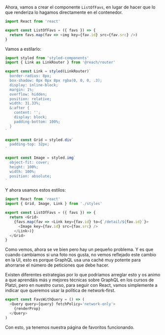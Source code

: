 Ahora, vamos a crear el componente `ListOfFavs`, en lugar de hacer que lo que renderiza lo hagamos directamente en el contenedor.

```js
import React from 'react'

export const ListOfFavs = ({ favs }) => {
  return favs.map(fav => <img key={fav.id} src={fav.src} />)
}
```

Vamos a estilarlo:

```js
import styled from 'styled-components'
import { Link as LinkRouter } from '@reach/router'

export const Link = styled(LinkRouter)`
  border-radius: 8px;
  box-shadow: 0px 0px 8px rgba(0, 0, 0, .3);
  display: inline-block;
  margin: 1%;
  overflow: hidden;
  position: relative;
  width: 31.33%;
  &:after {
    content: '';
    display: block;
    padding-bottom: 100%;
  }
`

export const Grid = styled.div`
  padding-top: 32px;
`

export const Image = styled.img`
  object-fit: cover;
  height: 100%;
  width: 100%;
  position: absolute;
`
```

 Y ahora usamos estos estilos:

```js
import React from 'react'
import { Grid, Image, Link } from './styles'

export const ListOfFavs = ({ favs }) => {
  return <Grid>
    {favs.map(fav => <Link key={fav.id} to={`/detail/${fav.id}`}>
      <Image key={fav.id} src={fav.src} />
    </Link>)}
  </Grid>
}
```

Como vemos, ahora se ve bien pero hay un pequeño problema. Y es que cuando cambiamos si una foto nos gusta, no vemos reflejado este cambio en la UI, esto es porque GraphQL usa una caché muy potente para ahorrarse el número de peticiones que debe hacer.

Existen diferentes estrategias por lo que podríamos arreglar esto y os animo a que aprendáis más y mejores técnicas sobre GraphQL en los cursos de Platzi, pero en nuestro curso, para seguir con React, vamos simplemente a indicar que queremos usar la política de network-first.

```js
export const FavsWithQuery = () => (
  <Query query={query} fetchPolicy='network-only'>
    {renderProp}
  </Query>
)
```

Con esto, ya tenemos nuestra página de favoritos funcionando.
